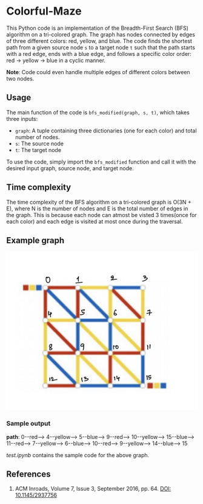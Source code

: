 # Colorful-Maze

This Python code is an implementation of the Breadth-First Search (BFS) algorithm on a tri-colored graph. The graph has nodes connected by edges of three different colors: red, yellow, and blue. The code finds the shortest path from a given source node `s` to a target node `t` such that the path starts with a red edge, ends with a blue edge, and follows a specific color order: red → yellow → blue in a cyclic manner.

**Note**: Code could even handle multiple edges of different colors between two nodes.

## Usage

The main function of the code is `bfs_modified(graph, s, t)`, which takes three inputs:
- `graph`: A tuple containing three dictionaries (one for each color) and total number of nodes.
- `s`: The source node
- `t`: The target node

To use the code, simply import the `bfs_modified` function and call it with the desired input graph, source node, and target node.

## Time complexity
The time complexity of the BFS algorithm on a tri-colored graph is O(3N + E), where N is the number of nodes and E is the total number of edges in the graph. This is because each node can atmost be visted 3 times(once for each color) and each edge is visited at most once during the traversal.


## Example graph
![Example graph](image.png)
### Sample output
**path**: 0--red--> 4--yellow--> 5--blue--> 9--red--> 10--yellow--> 15--blue--> 11--red--> 7--yellow--> 6--blue--> 10--red--> 9--yellow--> 14--blue--> 15

*test.ipynb* contains the sample code for the above graph.

## References
1. ACM Inroads, Volume 7, Issue 3, September 2016, pp. 64. [DOI: 10.1145/2937756](https://doi.org/10.1145/2937756)


